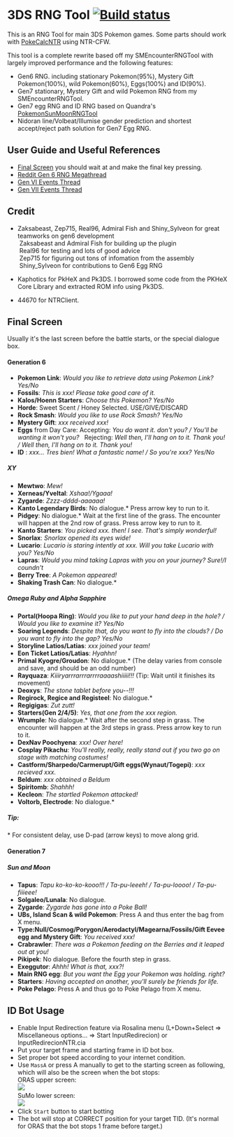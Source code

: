 # 3DS RNG Tool [![Build status](https://ci.appveyor.com/api/projects/status/p58tu8nai3cqexuq/branch/master?svg=true)](https://ci.appveyor.com/project/wwwwwwzx/3dsrngtool/branch/master)

This is an RNG Tool for main 3DS Pokemon games. Some parts should work with [PokeCalcNTR](https://gbatemp.net/threads/pokecalcntr-for-gen-6-the-rng-tool-suite-for-the-3ds.473221/) using NTR-CFW.

This tool is a complete rewrite based off my SMEncounterRNGTool with largely improved performance and the following features:
- Gen6 RNG. including stationary Pokemon(95%), Mystery Gift Pokemon(100%), wild Pokemon(60%), Eggs(100%) and ID(90%).
- Gen7 stationary, Mystery Gift and wild Pokemon RNG from my SMEncounterRNGTool.
- Gen7 egg RNG and ID RNG based on Quandra's [PokemonSunMoonRNGTool](https://github.com/Quandra/PokemonSunMoonRNGTool) 
- Nidoran line/Volbeat/Illumise gender prediction and shortest accept/reject path solution for Gen7 Egg RNG.

## User Guide and Useful References

- [Final Screen](#final-screen) you should wait at and make the final key pressing.
- [Reddit Gen 6 RNG Megathread](https://www.reddit.com/r/pokemonrng/comments/6fhnb8/gen_6_rng_megathread/)
- [Gen VI Events Thread](https://projectpokemon.org/forums/forums/topic/39398-gen-vi-event-contribution-thread-2017/)
- [Gen VII Events Thread](https://projectpokemon.org/forums/forums/topic/39400-gen-vii-events-contribution-thread/)

## Credit

- Zaksabeast, Zep715, Real96, Admiral Fish and Shiny_Sylveon for great teamworks on gen6 development  
  Zaksabeast and Admiral Fish for building up the plugin  
  Real96 for testing and lots of good advice  
  Zep715 for figuring out tons of infomation from the assembly  
  Shiny_Sylveon for contributions to Gen6 Egg RNG
  
- Kaphotics for PkHeX and Pk3DS. I borrowed some code from the PKHeX Core Library and extracted ROM info using Pk3DS.
- 44670 for NTRClient.

## Final Screen

Usually it's the last screen before the battle starts, or the special dialogue box.

#### Generation 6

- __Pokemon Link__: _Would you like to retrieve data using Pokemon Link? Yes/No_
- __Fossils__: _This is xxx! Please take good care of it._
- __Kalos/Hoenn Starters__: _Choose this Pokemon? Yes/No_
- __Horde__: Sweet Scent / Honey Selected. USE/GIVE/DISCARD
- __Rock Smash__: _Would you like to use Rock Smash? Yes/No_
- __Mystery Gift__: _xxx received xxx!_
- __Eggs__ from Day Care: 
Accepting: _You do want it. don't you? / You'll be wanting it won't you?_  
Rejecting: _Well then, I'll hang on to it. Thank you! / Well then, I'll hang on to it. Thank you!_
- __ID__ : _xxx... Tres bien! What a fantastic name! / So you're xxx? Yes/No_

##### XY
- __Mewtwo__: _Mew!_
- __Xerneas/Yveltal__: _Xshaa!/Ygaaa!_
- __Zygarde__: _Zzzz-dddd-aaaaaa!_
- __Kanto Legendary Birds__: No dialogue.\* Press arrow key to run to it.
- __Pidgey__: No dialogue.\* Wait at the first line of the grass. The encounter will happen at the 2nd row of grass. Press arrow key to run to it.
- __Kanto Starters__: _You picked xxx. then! I see. That's simply wonderful!_
- __Snorlax__: _Snorlax opened its eyes wide!_
- __Lucario__: _Lucario is staring intently at xxx. Will you take Lucario with you? Yes/No_
- __Lapras__: _Would you mind taking Lapras with you on your journey? Sure!/I coundn't_
- __Berry Tree__: _A Pokemon appeared!_
- __Shaking Trash Can__: No dialogue.\*

##### Omega Ruby and Alpha Sapphire
- __Portal(Hoopa Ring)__: _Would you like to put your hand deep in the hole? / Would you like to examine it? Yes/No_
- __Soaring Legends__: _Despite that, do you want to fly into the clouds? / Do you want to fly into the gap? Yes/No_
- __Storyline Latios/Latias__: _xxx joined your team!_
- __Eon Ticket Latios/Latias__: _Hyahhn!_
- __Primal Kyogre/Groudon__: No dialogue.\*  (The delay varies from console and save, and should be an odd number)
- __Rayquaza__: _Kiiiryarrrarrrarrrraaaashiiiii!!!_ (Tip: Wait until it finishes its movement)
- __Deoxys__: _The stone tablet before you--!!!_
- __Regirock, Regice and Registeel__: No dialogue.\*
- __Regigigas__: _Zut zutt!_
- __Starters(Gen 2/4/5)__: _Yes, that one from the xxx region._
- __Wrumple__: No dialogue.\* Wait after the second step in grass. The encounter will happen at the 3rd steps in grass. Press arrow key to run to it.
- __DexNav Poochyena__: _xxx! Over here!_
- __Cosplay Pikachu__: _You'll really, really, really stand out if you two go on stage with matching costumes!_
- __Castform/Sharpedo/Carmerupt/Gift eggs(Wynaut/Togepi)__: _xxx recieved xxx._
- __Beldum__: _xxx obtained a Beldum_
- __Spiritomb__: _Shahhh!_
- __Kecleon__: _The startled Pokemon attacked!_
- __Voltorb, Electrode__: No dialogue.\*

##### Tip: 
 \* For consistent delay, use D-pad (arrow keys) to move along grid.  

#### Generation 7
##### Sun and Moon
- __Tapus__: _Tapu ko-ko-ko-kooo!!! / Ta-pu-leeeh! / Ta-pu-loooo! / Ta-pu-fiiieee!_
- __Solgaleo/Lunala__: No dialogue.
- __Zygarde__: _Zygarde has gone into a Poke Ball!_
- __UBs, Island Scan & wild Pokemon__: Press A and thus enter the bag from X menu.
- __Type:Null/Cosmog/Porygon/Aerodactyl/Magearna/Fossils/Gift Eevee egg and Mystery Gift__: _You received xxx!_
- __Crabrawler__: _There was a Pokemon feeding on the Berries and it leaped out at you!_
- __Pikipek__: No dialogue. Before the fourth step in grass.
- __Exeggutor__: _Ahhh! What is that, xxx?!_
- __Main RNG egg__: _But you want the Egg your Pokemon was holding. right?_
- __Starters__: _Having accepted on another, you'll surely be friends for life._
- __Poke Pelago__: Press A and thus go to Poke Pelago from X menu.

## ID Bot Usage
- Enable Input Redirection feature via Rosalina menu (L+Down+Select => Miscellaneous options... => Start InputRedirecion) or InputRedirecionNTR.cia
- Put your target frame and starting frame in ID bot box.
- Set proper bot speed according to your internet condition.
- Use `MassA` or press A manually to get to the starting screen as following, which will also be the screen when the bot stops:  
ORAS upper screen:  
![](https://i.imgur.com/kD9BbAi.png)  
SuMo lower screen:  
![](https://i.imgur.com/iPgO8nN.png)
- Click `Start` button to start botting
- The bot will stop at CORRECT position for your target TID. (It's normal for ORAS that the bot stops 1 frame before target.)